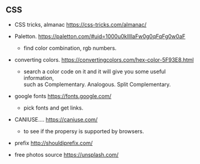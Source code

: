 ## CSS

- CSS tricks, almanac
https://css-tricks.com/almanac/

- Paletton.
https://paletton.com/#uid=1000u0kllllaFw0g0qFqFg0w0aF
  - find color combination, rgb numbers.
  
- converting colors.
https://convertingcolors.com/hex-color-5F93E8.html
  - search a color code on it and it will give you some useful information,  
  such as Complementary. Analogous. Split Complementary.
  
- google fonts
https://fonts.google.com/
  - pick fonts and get links.

- CANIUSE....
https://caniuse.com/
  - to see if the propersy is supported by browsers.
  
- prefix
http://shouldiprefix.com/

- free photos source
https://unsplash.com/
